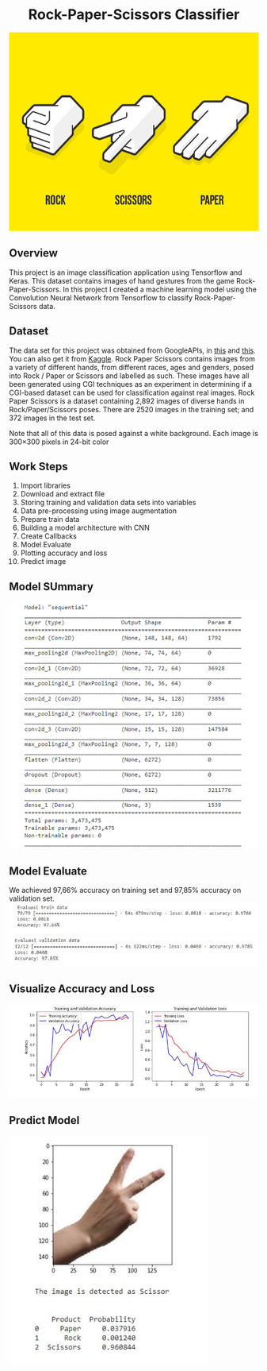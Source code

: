 <h1 align="center"> Rock-Paper-Scissors Classifier </h1>
<p align="center">
    <img src="images/rps.png" width="600" height="400">
</p>

## Overview
This project is an image classification application using Tensorflow and Keras. This dataset contains images of hand gestures from the game Rock-Paper-Scissors. In this project I created a machine learning model using the Convolution Neural Network from Tensorflow to classify Rock-Paper-Scissors data.

## Dataset
The data set for this project was obtained from GoogleAPIs, in [this](https://storage.googleapis.com/laurencemoroney-blog.appspot.com/rps.zip) and [this](https://storage.googleapis.com/laurencemoroney-blog.appspot.com/rps-test-set.zip). You can also get it from [Kaggle](https://www.kaggle.com/sanikamal/rock-paper-scissors-dataset).
Rock Paper Scissors contains images from a variety of different hands, from different races, ages and genders, posed into Rock / Paper or Scissors and labelled as such. These images have all been generated using CGI techniques as an experiment in determining if a CGI-based dataset can be used for classification against real images. Rock Paper Scissors is a dataset containing 2,892 images of diverse hands in Rock/Paper/Scissors poses. There are 2520 images in the training set; and 372 images in the test set.

Note that all of this data is posed against a white background.
Each image is 300×300 pixels in 24-bit color

## Work Steps
<ol>
  <li>Import libraries</li>
  <li>Download and extract file</li>
  <li>Storing training and validation data sets into variables</li>
  <li>Data pre-processing using image augmentation</li>
  <li>Prepare train data</li>
  <li>Building a model architecture with CNN</li>
  <li>Create Callbacks</li>
  <li>Model Evaluate</li>
  <li>Plotting accuracy and loss</li>
  <li>Predict image</li>
</ol>  

## Model SUmmary 
![model summary](images/model_summary.png)

## Model Evaluate
We achieved 97,66% accuracy on training set and 97,85% accuracy on validation set.
![acc_train](images/acc_train.JPG)
![acc_val](images/acc_val.JPG)

## Visualize Accuracy and Loss 
![training and loss metrics](images/accuracy_loss.JPG)

## Predict Model
<p align="left">
    <img src="images/predict.JPG" width="400">
</p>
